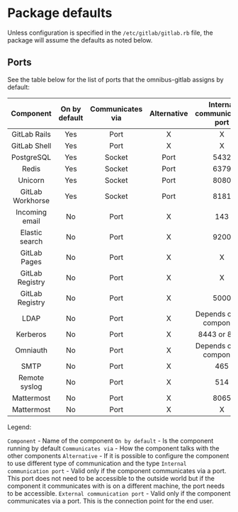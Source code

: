 # Package defaults

Unless configuration is specified in the `/etc/gitlab/gitlab.rb` file,
the package will assume the defaults as noted below.

## Ports

See the table below for the list of ports that the omnibus-gitlab assigns
by default:

| Component        | On by default | Communicates via | Alternative | Internal communication port | External communication port |
| :--------------: | :------------:| :--------------: | :---------: | :-------------------------: | :-------------------------: |
| GitLab Rails     | Yes           | Port             | X           |         X                   | 80 or 443                   |
| GitLab Shell     | Yes           | Port             | X           |         X                   | 22                          |
| PostgreSQL       | Yes           | Socket           | Port        |         5432                | X                           |
| Redis            | Yes           | Socket           | Port        |         6379                | X                           |
| Unicorn          | Yes           | Socket           | Port        |         8080                | X                           |
| GitLab Workhorse | Yes           | Socket           | Port        |         8181                | X                           |
| Incoming email   | No            | Port             | X           |         143                 | X                           |
| Elastic search   | No            | Port             | X           |         9200                | X                           |
| GitLab Pages     | No            | Port             | X           |         X                   | 80 or 443                   |
| GitLab Registry  | No            | Port             | X           |         X                   | 80 or 443                   |
| GitLab Registry  | No            | Port             | X           |         5000                | X                           |
| LDAP             | No            | Port             | X           | Depends on the component    | X                           |
| Kerberos         | No            | Port             | X           | 8443 or 8088                | X                           |
| Omniauth         | No            | Port             | X           | Depends on the component    | X                           |
| SMTP             | No            | Port             | X           |         465                 | X                           |
| Remote syslog    | No            | Port             | X           |         514                 | X                           |
| Mattermost       | No            | Port             | X           |         8065                | X                           |
| Mattermost       | No            | Port             | X           |         X                   | 80 or 443                   |

Legend:

`Component` - Name of the component
`On by default` - Is the component running by default
`Communicates via` - How the component talks with the other components
`Alternative` - If it is possible to configure the component to use different type of communication and the type
`Internal communication port` - Valid only if the component communicates via a port. This port does not need to be accessible to the
outside world but if the component it communicates with is on a different machine, the port needs to be accessible.
`External communication port` - Valid only if the component communicates via a port. This is the connection point for the end user.
